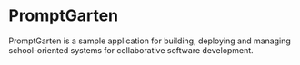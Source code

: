 # PromptGarten

PromptGarten is a sample application for building, deploying and managing school-oriented systems for collaborative software development.